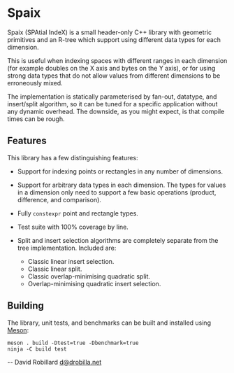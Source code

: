 Spaix
=====

Spaix (SPAtial IndeX) is a small header-only C++ library with geometric
primitives and an R-tree which support using different data types for each
dimension.

This is useful when indexing spaces with different ranges in each dimension
(for example doubles on the X axis and bytes on the Y axis), or for using
strong data types that do not allow values from different dimensions to be
erroneously mixed.

The implementation is statically parameterised by fan-out, datatype, and
insert/split algorithm, so it can be tuned for a specific application without
any dynamic overhead.  The downside, as you might expect, is that compile times
can be rough.

Features
--------

This library has a few distinguishing features:

 * Support for indexing points or rectangles in any number of dimensions.

 * Support for arbitrary data types in each dimension.  The types for values in
   a dimension only need to support a few basic operations (product,
   difference, and comparison).

 * Fully `constexpr` point and rectangle types.

 * Test suite with 100% coverage by line.

 * Split and insert selection algorithms are completely separate from the tree
   implementation.  Included are:

   * Classic linear insert selection.
   * Classic linear split.
   * Classic overlap-minimising quadratic split.
   * Overlap-minimising quadratic insert selection.

Building
--------

The library, unit tests, and benchmarks can be built and installed using
[Meson](http://mesonbuild.com/):

    meson . build -Dtest=true -Dbenchmark=true
    ninja -C build test

 -- David Robillard <d@drobilla.net>
